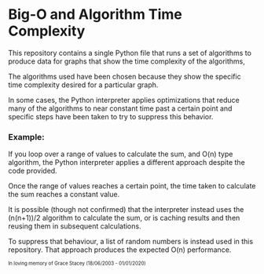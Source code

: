 # Big-O and Algorithm Time Complexity

This repository contains a single Python file that runs a set of 
algorithms to produce data for graphs that show the time complexity
of the algorithms,

The algorithms used have been chosen because they show the specific
time complexity desired for a particular graph.

In some cases, the Python interpreter applies optimizations that
reduce many of the algorithms to near constant time past a certain
point and specific steps have been taken to try to suppress
this behavior.

### Example:

If you loop over a range of values to calculate the sum, and O(n)
type algorithm, the Python interpreter applies a different approach
despite the code provided. 

Once the range of values reaches a certain point, the time taken
to calculate the sum reaches a constant value.

It is possible (though not confirmed) that the interpreter
instead uses the (n(n+1))/2 algorithm to calculate the sum, or is
caching results and then reusing them in subsequent calculations.

To suppress that behaviour, a list of random numbers is instead used
in this repository. That approach produces the expected O(n) 
performance.

<sub><sup>In loving memory of Grace Stacey (18/06/2003 - 01/01/2020)</sup></sub>